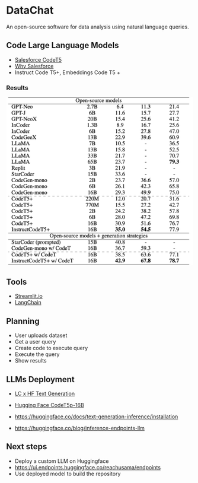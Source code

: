 # DataChat

An open-source software for data analysis using natural language queries.

## Code Large Language Models

- [Salesforce CodeT5](https://github.com/salesforce/CodeT5/)
- [Why Salesforce](https://arxiv.org/pdf/2305.07922.pdf)
- Instruct Code T5+, Embeddings Code T5 +

### Results

![Alt Text](./resources/llms/results.png)

## Tools

- [Streamlit.io](https://blog.streamlit.io/)
- [LangChain](https://www.langchain.com/)

## Planning

- User uploads dataset
- Get a user query
- Create code to execute query
- Execute the query
- Show results

## LLMs Deployment

- [LC x HF Text Generation](https://python.langchain.com/docs/integrations/llms/huggingface_textgen_inference)
- [Hugging Face CodeT5p-16B](https://huggingface.co/Salesforce/instructcodet5p-16b)


- https://huggingface.co/docs/text-generation-inference/installation
- https://huggingface.co/blog/inference-endpoints-llm

## Next steps

- Deploy a custom LLM on Huggingface
- https://ui.endpoints.huggingface.co/reachusama/endpoints
- Use deployed model to build the repository